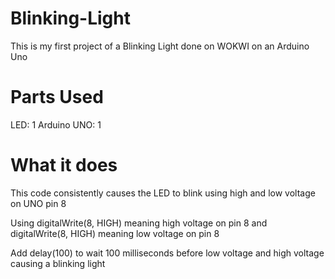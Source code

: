 # Blinking-Light
This is my first project of a Blinking Light done on WOKWI on an Arduino Uno

# Parts Used
LED: 1
Arduino UNO: 1

# What it does
This code consistently causes the LED to blink using high and low voltage on UNO pin 8

Using digitalWrite(8, HIGH) meaning high voltage on pin 8 and digitalWrite(8, HIGH) meaning low voltage on pin 8

Add delay(100) to wait 100 milliseconds before low voltage and high voltage causing a blinking light
